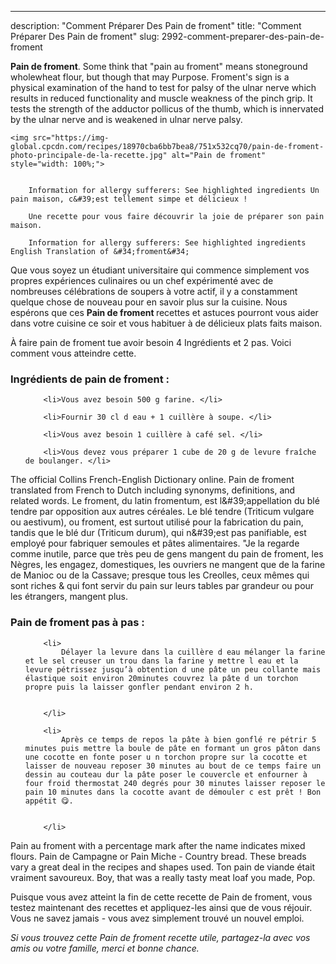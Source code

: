 ---
description: "Comment Préparer Des Pain de froment"
title: "Comment Préparer Des Pain de froment"
slug: 2992-comment-preparer-des-pain-de-froment

<p>
	<strong>Pain de froment</strong>. 
	Some think that &#34;pain au froment&#34; means stoneground wholewheat flour, but though that may Purpose. Froment&#39;s sign is a physical examination of the hand to test for palsy of the ulnar nerve which results in reduced functionality and muscle weakness of the pinch grip. It tests the strength of the adductor pollicus of the thumb, which is innervated by the ulnar nerve and is weakened in ulnar nerve palsy.
</p>
<p>
	
	<img src="https://img-global.cpcdn.com/recipes/18970cba6bb7bea8/751x532cq70/pain-de-froment-photo-principale-de-la-recette.jpg" alt="Pain de froment" style="width: 100%;">
	
	
		Information for allergy sufferers: See highlighted ingredients Un pain maison, c&#39;est tellement simpe et délicieux !
	
		Une recette pour vous faire découvrir la joie de préparer son pain maison.
	
		Information for allergy sufferers: See highlighted ingredients English Translation of &#34;froment&#34;
	
</p>

Que vous soyez un étudiant universitaire qui commence simplement vos propres expériences culinaires ou un chef expérimenté avec de nombreuses célébrations de soupers à votre actif, il y a constamment quelque chose de nouveau pour en savoir plus sur la cuisine. Nous espérons que ces <strong> Pain de froment </strong> recettes et astuces pourront vous aider dans votre cuisine ce soir et vous habituer à de délicieux plats faits maison.

<!--inarticleads1-->

À faire pain de froment tue avoir besoin 4 Ingrédients et 2 pas. Voici comment vous atteindre cette.

<h3>Ingrédients de pain de froment :</h3>

<ol>
	
		<li>Vous avez besoin 500 g farine. </li>
	
		<li>Fournir 30 cl d eau + 1 cuillère à soupe. </li>
	
		<li>Vous avez besoin 1 cuillère à café sel. </li>
	
		<li>Vous devez vous préparer 1 cube de 20 g de levure fraîche de boulanger. </li>
	
</ol>

The official Collins French-English Dictionary online. Pain de froment translated from French to Dutch including synonyms, definitions, and related words. Le froment, du latin fromentum, est l\&#39;appellation du blé tendre par opposition aux autres céréales. Le blé tendre (Triticum vulgare ou aestivum), ou froment, est surtout utilisé pour la fabrication du pain, tandis que le blé dur (Triticum durum), qui n\&#39;est pas panifiable, est employé pour fabriquer semoules et pâtes alimentaires. &#34;Je la regarde comme inutile, parce que très peu de gens mangent du pain de froment, les Nègres, les engagez, domestiques, les ouvriers ne mangent que de la farine de Manioc ou de la Cassave; presque tous les Creolles, ceux mêmes qui sont riches &amp; qui font servir du pain sur leurs tables par grandeur ou pour les étrangers, mangent plus. 

<!--inarticleads2-->

<h3>Pain de froment pas à pas :</h3>

<ol>
	
		<li>
			Délayer la levure dans la cuillère d eau mélanger la farine et le sel creuser un trou dans la farine y mettre l eau et la levure pétrissez jusqu’à obtention d une pâte un peu collante mais élastique soit environ 20minutes couvrez la pâte d un torchon propre puis la laisser gonfler pendant environ 2 h.
			
			
		</li>
	
		<li>
			Après ce temps de repos la pâte à bien gonflé re pétrir 5 minutes puis mettre la boule de pâte en formant un gros pâton dans une cocotte en fonte poser u n torchon propre sur la cocotte et laisser de nouveau reposer 30 minutes au bout de ce temps faire un dessin au couteau dur la pâte poser le couvercle et enfourner à four froid thermostat 240 degrés pour 30 minutes laisser reposer le pain 10 minutes dans la cocotte avant de démouler c est prêt ! Bon appétit 😋.
			
			
		</li>
	
</ol>

Pain au froment with a percentage mark after the name indicates mixed flours. Pain de Campagne or Pain Miche - Country bread. These breads vary a great deal in the recipes and shapes used. Ton pain de viande était vraiment savoureux. Boy, that was a really tasty meat loaf you made, Pop. 

<!--inarticleads1-->

<p>
Puisque vous avez atteint la fin de cette recette de Pain de froment, vous testez maintenant des recettes et appliquez-les ainsi que de vous réjouir. Vous ne savez jamais - vous avez simplement trouvé un nouvel emploi.
</p>

<p>
<i>Si vous trouvez cette Pain de froment recette utile, partagez-la avec vos amis ou votre famille, merci et bonne chance.</i>
</p>
